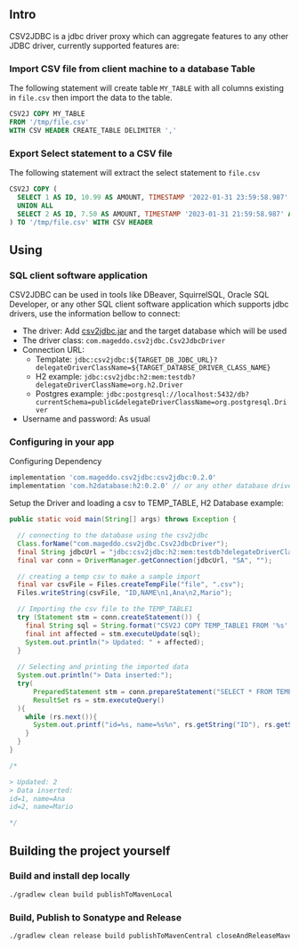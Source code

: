 ## Intro
CSV2JDBC is a jdbc driver proxy which can aggregate features to any other JDBC driver,
currently supported features are:

### Import CSV file from client machine to a database Table
The following statement will create table `MY_TABLE` with all columns existing in `file.csv` then import 
the data to the table.
```sql
CSV2J COPY MY_TABLE 
FROM '/tmp/file.csv' 
WITH CSV HEADER CREATE_TABLE DELIMITER ','
```

### Export Select statement to a CSV file
The following statement will extract the select statement to  `file.csv` 
```sql
CSV2J COPY (
  SELECT 1 AS ID, 10.99 AS AMOUNT, TIMESTAMP '2022-01-31 23:59:58.987' AS DAT_CREATION
  UNION ALL
  SELECT 2 AS ID, 7.50 AS AMOUNT, TIMESTAMP '2023-01-31 21:59:58.987' AS DAT_CREATION
) TO '/tmp/file.csv' WITH CSV HEADER
```

## Using

### SQL client software application
CSV2JDBC can be used in tools like DBeaver, SquirrelSQL, Oracle SQL Developer,
or any other SQL client software application which supports jdbc drivers, use the information bellow to connect:

* The driver: Add [csv2jdbc.jar][1] and the target database which will be used
* The driver class: `com.mageddo.csv2jdbc.Csv2JdbcDriver`
* Connection URL: 
  * Template: `jdbc:csv2jdbc:${TARGET_DB_JDBC_URL}?delegateDriverClassName=${TARGET_DATABSE_DRIVER_CLASS_NAME}`
  * H2 example: `jdbc:csv2jdbc:h2:mem:testdb?delegateDriverClassName=org.h2.Driver` 
  * Postgres example: `jdbc:postgresql://localhost:5432/db?currentSchema=public&delegateDriverClassName=org.postgresql.Driver` 
* Username and password: As usual

### Configuring in your app 

Configuring Dependency

```groovy
implementation 'com.mageddo.csv2jdbc:csv2jdbc:0.2.0'
implementation 'com.h2database:h2:0.2.0' // or any other database driver you want
```

Setup the Driver and loading a csv to TEMP_TABLE, H2 Database example:

```java
public static void main(String[] args) throws Exception {

  // connecting to the database using the csv2jdbc
  Class.forName("com.mageddo.csv2jdbc.Csv2JdbcDriver");
  final String jdbcUrl = "jdbc:csv2jdbc:h2:mem:testdb?delegateDriverClassName=org.h2.Driver";
  final var conn = DriverManager.getConnection(jdbcUrl, "SA", "");

  // creating a temp csv to make a sample import
  final var csvFile = Files.createTempFile("file", ".csv");
  Files.writeString(csvFile, "ID,NAME\n1,Ana\n2,Mario");

  // Importing the csv file to the TEMP_TABLE1
  try (Statement stm = conn.createStatement()) {
    final String sql = String.format("CSV2J COPY TEMP_TABLE1 FROM '%s' WITH CSV HEADER CREATE_TABLE", csvFile);
    final int affected = stm.executeUpdate(sql);
    System.out.println("> Updated: " + affected);
  }
  
  // Selecting and printing the imported data
  System.out.println("> Data inserted:");
  try(
      PreparedStatement stm = conn.prepareStatement("SELECT * FROM TEMP_TABLE1");
      ResultSet rs = stm.executeQuery()
  ){
    while (rs.next()){
      System.out.printf("id=%s, name=%s%n", rs.getString("ID"), rs.getString("NAME"));
    }
  }
}

/*

> Updated: 2
> Data inserted:
id=1, name=Ana
id=2, name=Mario

*/
```


## Building the project yourself

### Build and install dep locally

```bash
./gradlew clean build publishToMavenLocal
```

### Build, Publish to Sonatype and Release

```bash
./gradlew clean release build publishToMavenCentral closeAndReleaseMavenCentralStagingRepository
```

[1]: https://oss.sonatype.org/service/local/repositories/releases/content/com/mageddo/csv2jdbc/csv2jdbc/0.2.0/csv2jdbc-0.2.0-all.jar
